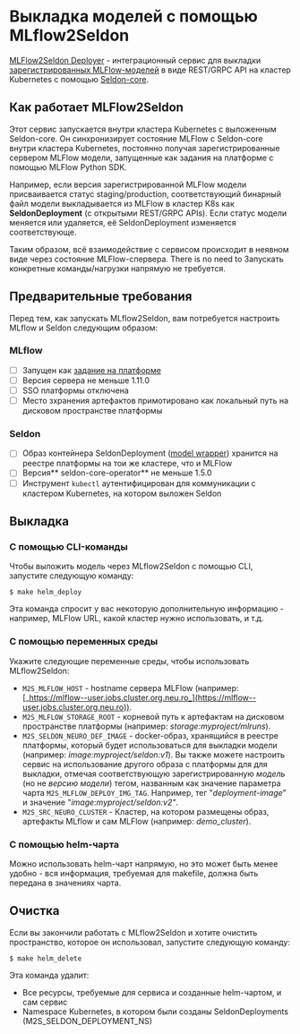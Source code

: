 # Выкладка моделей с помощью MLflow2Seldon

[MLFlow2Seldon Deployer](https://github.com/neuro-inc/mlops-k8s-mlflow2seldon) - интеграционный сервис для выкладки [зарегистрированных MLFlow-моделей](https://www.mlflow.org/docs/latest/model-registry.html) в виде REST/GRPC API на кластер Kubernetes с помощью [Seldon-core](https://www.seldon.io/tech/products/core/).

## Как работает MLFlow2Seldon

Этот сервис запускается внутри кластера Kubernetes с выложенным Seldon-core. Он синхронизирует состояние MLFlow с Seldon-core внутри кластера Kubernetes, постоянно получая зарегистрированные сервером MLFlow модели,  запущенные как задания на платформе с помощью MLFlow Python SDK.

Например, если версия зарегистрированной MLFlow модели присваивается статус staging/production, соответствующий бинарный файл модели выкладывается из MLFlow в кластер K8s как **SeldonDeployment** (с открытыми REST/GRPC APIs). Если статус модели меняется или удаляется, её SeldonDeployment изменяется соответствующе.

Таким образом, всё взаимодействие с сервисом происходит в неявном виде через состояние MLFlow-спервера. There is no need to Запускать конкретные команды/нагрузки напрямую не требуется.

## Предварительные требования

Перед тем, как запускать MLflow2Seldon, вам потребуется настроить MLflow и Seldon следующим образом:

### MLflow

* [ ] Запущен как [задание на платформе](https://github.com/neuro-actions/mlflow)
* [ ] Версия сервера не меньше 1.11.0
* [ ] SSO платформы отключена
* [ ] Место зхранения артефактов примотировано как локальный путь на дисковом пространстве платформы

### Seldon

* [ ] Образ контейнера SeldonDeployment ([model wrapper](https://docs.seldon.io/projects/seldon-core/en/stable/python/python\_wrapping\_docker.html)) хранится на реестре платформы на тои же кластере, что и MLFlow
* [ ] Версия** seldon-core-operator** не меньше 1.5.0
* [ ] Инструмент `kubectl` аутентифицирован для коммуникации с кластером Kubernetes, на котором выложен Seldon

## Выкладка

### С помощью CLI-команды

Чтобы выложить модель через MLflow2Seldon с помощью CLI, запустите следующую команду:

```
$ make helm_deploy
```

Эта команда спросит у вас некоторую дополнительную информацию - например, MLFlow URL, какой кластер нужно использовать, и т.д.&#x20;

### С помощью переменных среды

Укажите следующие переменные среды, чтобы использовать MLflow2Seldon:

* `M2S_MLFLOW_HOST` - hostname сервера MLFlow (например: [_https://mlflow--user.jobs.cluster.org.neu.ro_](https://mlflow--user.jobs.cluster.org.neu.ro)).
* `M2S_MLFLOW_STORAGE_ROOT` - корневой путь к артефактам на дисковом пространстве платформы (например: _storage:myproject/mlruns_).
* `M2S_SELDON_NEURO_DEF_IMAGE` - docker-образ, хранящийся в реестре платформы, который будет использоваться для выкладки модели (например: _image:myproject/seldon:v1_). Вы также можете настроить сервис на использование другого образа с платформы для для выкладки, отмечая соответствующую зарегистрированную _модель_ (но не _версию модели_) тегом, названным как значение параметра чарта `M2S_MLFLOW_DEPLOY_IMG_TAG`. Например, тег "_deployment-image_" и значение "_image:myproject/seldon:v2"_.
* `M2S_SRC_NEURO_CLUSTER` - Кластер, на котором размещены образ, артефакты MLflow и сам MLFlow (например: _demo\_cluster_).

### С помощью helm-чарта

Можно использовать helm-чарт напрямую, но это может быть менее удобно - вся информация, требуемая для makefile, должна быть передана в значениях чарта.

## Очистка

Если вы закончили работать с MLflow2Seldon и хотите очистить пространство, которое он использовал, запустите следующую команду:

```
$ make helm_delete
```

&#x20;Эта команда удалит:

* Все ресурсы, требуемые для сервиса и созданные helm-чартом, и сам сервис
* Namespace Kubernetes, в котором были созданы SeldonDeployments (M2S\_SELDON\_DEPLOYMENT\_NS)
